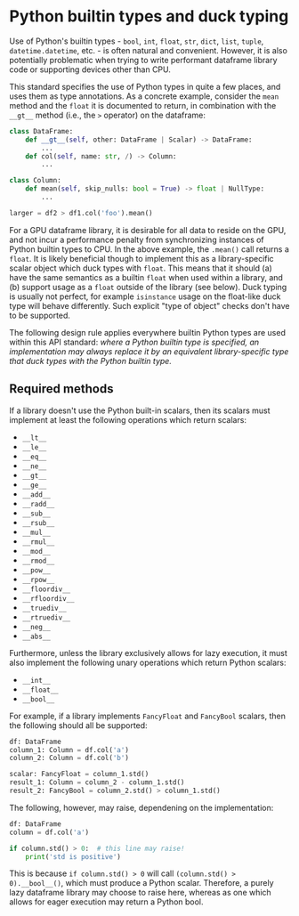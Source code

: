 # Python builtin types and duck typing

Use of Python's builtin types - `bool`, `int`, `float`, `str`, `dict`, `list`,
`tuple`, `datetime.datetime`, etc. - is often natural and convenient. However,
it is also potentially problematic when trying to write performant dataframe
library code or supporting devices other than CPU.

This standard specifies the use of Python types in quite a few places, and uses
them as type annotations. As a concrete example, consider the `mean` method and
the `float` it is documented to return, in combination with the `__gt__` method
(i.e., the `>` operator) on the dataframe:

```python
class DataFrame:
    def __gt__(self, other: DataFrame | Scalar) -> DataFrame:
        ...
    def col(self, name: str, /) -> Column:
        ...

class Column:
    def mean(self, skip_nulls: bool = True) -> float | NullType:
        ...

larger = df2 > df1.col('foo').mean()
```

For a GPU dataframe library, it is desirable for all data to reside on the GPU,
and not incur a performance penalty from synchronizing instances of Python
builtin types to CPU. In the above example, the `.mean()` call returns a
`float`. It is likely beneficial though to implement this as a library-specific
scalar object which duck types with `float`. This means that it should (a) have
the same semantics as a builtin `float` when used within a library, and (b)
support usage as a `float` outside of the library (see below).
Duck typing is usually not perfect, for example `isinstance`
usage on the float-like duck type will behave differently. Such explicit "type
of object" checks don't have to be supported.

The following design rule applies everywhere builtin Python types are used
within this API standard: _where a Python builtin type is specified, an
implementation may always replace it by an equivalent library-specific type
that duck types with the Python builtin type._

## Required methods

If a library doesn't use the Python built-in scalars, then its scalars must implement
at least the following operations which return scalars:
- `__lt__`
- `__le__`
- `__eq__`
- `__ne__`
- `__gt__`
- `__ge__`
- `__add__`
- `__radd__`
- `__sub__`
- `__rsub__`
- `__mul__`
- `__rmul__`
- `__mod__`
- `__rmod__`
- `__pow__`
- `__rpow__`
- `__floordiv__`
- `__rfloordiv__`
- `__truediv__`
- `__rtruediv__`
- `__neg__`
- `__abs__`

Furthermore, unless the library exclusively allows for lazy execution,
it must also implement the following unary operations which return Python scalars:
- `__int__`
- `__float__`
- `__bool__`

For example, if a library implements `FancyFloat` and `FancyBool` scalars,
then the following should all be supported:
```python
df: DataFrame
column_1: Column = df.col('a')
column_2: Column = df.col('b')

scalar: FancyFloat = column_1.std()
result_1: Column = column_2 - column_1.std()
result_2: FancyBool = column_2.std() > column_1.std()
```
The following, however, may raise, dependening on the
implementation:
```python
df: DataFrame
column = df.col('a')

if column.std() > 0:  # this line may raise!
    print('std is positive')
```
This is because `if column.std() > 0` will call `(column.std() > 0).__bool__()`,
which must produce a Python scalar. Therefore, a purely lazy dataframe library
may choose to raise here, whereas as one which allows for eager execution may return
a Python bool.
